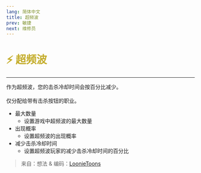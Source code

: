 ```yaml
---
lang: 简体中文
title: 超频波
prev: 敏捷
next: 维修员
---
```


# <font color=#c4ad2c>⚡ <b>超频波</b></font> <Badge text="Helpful" type="tip" vertical="middle"/>

***

作为超频波，您的击杀冷却时间会按百分比减少。<br><br>
仅分配给带有击杀按钮的职业。

- 最大数量
  - 设置游戏中超频波的最大数量
- 出现概率
  - 设置超频波的出现概率
- 减少击杀冷却时间
  - 设置超频波玩家的减少击杀冷却时间的百分比

> 来自：想法 & 编码：[LoonieToons](https://github.com/Loonie-Toons/)
